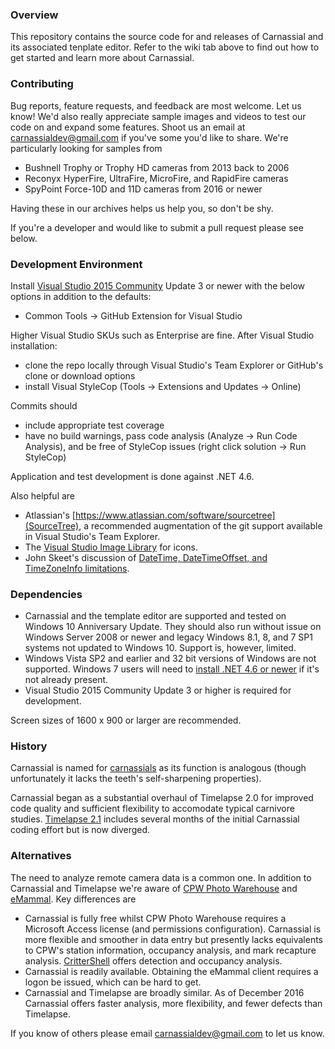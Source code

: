 ﻿### Overview
This repository contains the source code for and releases of Carnassial and its associated tenplate editor.  Refer to the wiki tab above to find out how to get started and learn more about Carnassial.

### Contributing
Bug reports, feature requests, and feedback are most welcome.  Let us know!  We'd also really appreciate sample images and videos to test our code on and expand some features.  Shoot us an email at carnassialdev@gmail.com if you've some you'd like to share.  We're particularly looking for samples from

* Bushnell Trophy or Trophy HD cameras from 2013 back to 2006
* Reconyx HyperFire, UltraFire, MicroFire, and RapidFire cameras
* SpyPoint Force-10D and 11D cameras from 2016 or newer

Having these in our archives helps us help you, so don't be shy.

If you're a developer and would like to submit a pull request please see below.

### Development Environment
Install [Visual Studio 2015 Community](https://www.visualstudio.com/en-us/products/visual-studio-community-vs.aspx) Update 3 or newer with the below options in addition to the defaults:

* Common Tools -> GitHub Extension for Visual Studio

Higher Visual Studio SKUs such as Enterprise are fine.  After Visual Studio installation:

* clone the repo locally through Visual Studio's Team Explorer or GitHub's clone or download options
* install Visual StyleCop (Tools -> Extensions and Updates -> Online)

Commits should

* include appropriate test coverage
* have no build warnings, pass code analysis (Analyze -> Run Code Analysis), and be free of StyleCop issues (right click solution -> Run StyleCop)

Application and test development is done against .NET 4.6.

Also helpful are

* Atlassian's [https://www.atlassian.com/software/sourcetree](SourceTree), a recommended augmentation of the git support available in Visual Studio's Team Explorer.
* The [Visual Studio Image Library](https://msdn.microsoft.com/en-us/library/ms246582.aspx) for icons.
* John Skeet's discussion of [DateTime, DateTimeOffset, and TimeZoneInfo limitations](http://blog.nodatime.org/2011/08/what-wrong-with-datetime-anyway.html).

### Dependencies
* Carnassial and the template editor are supported and tested on Windows 10 Anniversary Update.  They should also run without issue on Windows Server 2008 or newer and legacy Windows 8.1, 8, and 7 SP1 systems not updated to Windows 10.  Support is, however, limited.
* Windows Vista SP2 and earlier and 32 bit versions of Windows are not supported.  Windows 7 users will need to [install .NET 4.6 or newer](https://msdn.microsoft.com/en-us/library/bb822049.aspx) if it's not already present.
* Visual Studio 2015 Community Update 3 or higher is required for development.

Screen sizes of 1600 x 900 or larger are recommended.

### History
Carnassial is named for [carnassials](https://en.wikipedia.org/wiki/Carnassial) as its function is analogous (though unfortunately it lacks the teeth's self-sharpening properties).

Carnassial began as a substantial overhaul of Timelapse 2.0 for improved code quality and sufficient flexibility to accomodate typical carnivore studies.  [Timelapse 2.1](http://saul.cpsc.ucalgary.ca/timelapse/pmwiki.php?n=Main.HomePage) includes several months of the initial Carnassial coding effort but is now diverged.

### Alternatives
The need to analyze remote camera data is a common one.  In addition to Carnassial and Timelapse we're aware of [CPW Photo Warehouse​](http://cpw.state.co.us/learn/Pages/ResearchMammalsSoftware.aspx) and [eMammal](http://emammal.si.edu/).  Key differences are

* Carnassial is fully free whilst CPW Photo Warehouse​ requires a Microsoft Access license (and permissions configuration).  Carnassial is more flexible and smoother in data entry but presently lacks equivalents to CPW's station information, occupancy analysis, and mark recapture analysis.  [CritterShell](https://github.com/CascadesCarnivoreProject/CritterShell) offers detection and occupancy analysis.
* Carnassial is readily available.  Obtaining the eMammal client requires a logon be issued, which can be hard to get.
* Carnassial and Timelapse are broadly similar.  As of December 2016 Carnassial offers faster analysis, more flexibility, and fewer defects than Timelapse.

If you know of others please email carnassialdev@gmail.com to let us know.
